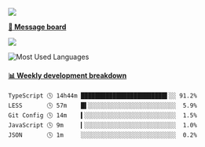 [![](https://count.getloli.com/get/@SmaIIstars.github.readme)](https://count.getloli.com/)


[**💬 Message board**](https://chat.getloli.com/room/@SmaIIstars.github)

[![](https://chat.getloli.com/room/@SmaIIstars.github/svg?width=600&height=100&limit=20&theme=light&fontSize=14)](https://chat.getloli.com/room/@SmaIIstars.github)


![Most Used Languages](https://github-readme-stats.vercel.app/api/top-langs/?username=SmaIIstars&theme=dark&layout=compact)

<!-- waka-box start -->
#### <a href="https://gist.github.com/e31f5e1b7a15ee54e2fc8fca68aa5e2b" target="_blank">📊 Weekly development breakdown</a>
```text
TypeScript 🕓 14h44m ████████████████████████▌░░ 91.2%
LESS       🕓 57m    █▌░░░░░░░░░░░░░░░░░░░░░░░░░  5.9%
Git Config 🕓 14m    ▍░░░░░░░░░░░░░░░░░░░░░░░░░░  1.5%
JavaScript 🕓 9m     ▎░░░░░░░░░░░░░░░░░░░░░░░░░░  1.0%
JSON       🕓 1m     ░░░░░░░░░░░░░░░░░░░░░░░░░░░  0.2%
```
<!-- Powered by https://github.com/YouEclipse/waka-box-go . -->
<!-- waka-box end -->
